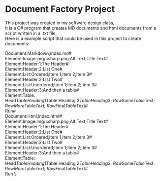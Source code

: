# Document Factory Project
This project was created in my software design class,
\
It is a C# program that creates MD documents and html documents from a script written in a .txt file,
\
Here is a example script that could be used in this project to create documents:


Document:Markdown;index.md# \
Element:Image:img/csharp.png;Alt Text;Title Text# \
Element:Header:1;The Header# \
Element:Header:2;List One# \
Element:List:Ordered;Item 1;Item 2;Item 3# \
Element:Header:2;List Two# \
Element:List:Unordered;Item 1;Item 2;Item 3# \
Element:Header:3;And then a table# \
Element:Table: \
Head$Table Heading 1$Table Heading 2$Table Heading 3; \
Row$Some$Table$Text; \
Row$More$Table$Text; \
Row$Final$Table$Text# \
Run# \
Document:Html;index.html# \
Element:Image:img/csharp.png;Alt Text;Title Text# \
Element:Header:1;The Header# \
Element:Header:2;List One# \
Element:List:Ordered;Item 1;Item 2;Item 3# \
Element:Header:2;List Two# \
Element:List:Unordered;Item 1;Item 2;Item 3# \
Element:Header:3;And then a table# \
Element:Table: \
Head$Table Heading 1$Table Heading 2$Table Heading 3; \
Row$Some$Table$Text; \
Row$More$Table$Text; \
Row$Final$Table$Text# \
Run \
